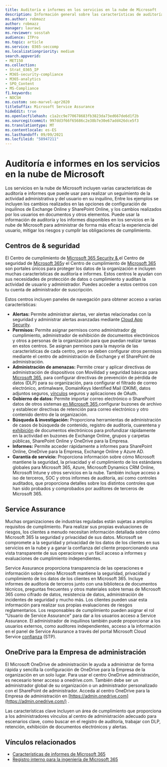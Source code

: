 ```yaml
---
title: Auditoría e informes en los servicios en la nube de Microsoft
description: Información general sobre las características de auditoría e informes de Office 365, Microsoft 365 y Service Assurance.
ms.author: robmazz
author: robmazz
manager: laurawi
ms.reviewer: sosstah
audience: ITPro
ms.topic: article
ms.service: O365-seccomp
ms.localizationpriority: medium
search.appverid:
- MET150
ms.collection:
- Strat_O365_IP
- M365-security-compliance
- M365-analytics
- SPO_Content
- MS-Compliance
f1.keywords:
- NOCSH
ms.custom: seo-marvel-apr2020
titleSuffix: Microsoft Service Assurance
hideEdit: true
ms.openlocfilehash: c1a2cc9e770678683fb3823da73ed667de6d1f2b
ms.sourcegitcommit: 997dd3f66f65686c2e38b7e30e67add426dce5f3
ms.translationtype: MT
ms.contentlocale: es-ES
ms.lasthandoff: 09/09/2021
ms.locfileid: "58947211"
---
```

# <a name="auditing-and-reporting-in-microsoft-cloud-services"></a>Auditoría e informes en los servicios en la nube de Microsoft

Los servicios en la nube de Microsoft incluyen varias características de auditoría e informes que puede usar para realizar un seguimiento de la actividad administrativa y del usuario en su inquilino, Entre los ejemplos se incluyen los cambios realizados en las opciones de configuración de inquilinos de Exchange Online y SharePoint Online, y los cambios realizados por los usuarios en documentos y otros elementos. Puede usar la información de auditoría y los informes disponibles en los servicios en la nube de Microsoft para administrar de forma más eficaz la experiencia del usuario, mitigar los riesgos y cumplir las obligaciones de cumplimiento.

## <a name="security--compliance-centers"></a>Centros de & seguridad

El Centro de cumplimiento de [Microsoft 365 Security &,](https://protection.office.com)el Centro de seguridad de [Microsoft 365](https://security.microsoft.com)y el Centro de cumplimiento de [Microsoft 365](https://compliance.microsoft.com) son portales únicos para proteger los datos de la organización e incluyen muchas características de auditoría e informes. Estos centros le ayudan con sus necesidades de protección de datos o cumplimiento y auditan la actividad de usuario y administrador. Puedes acceder a estos centros con tu cuenta de administrador de suscripción.

Estos centros incluyen paneles de navegación para obtener acceso a varias características:

- **Alertas:** Permite administrar alertas, ver alertas relacionadas con la seguridad y administrar alertas avanzadas mediante [Cloud App Security](/cloud-app-security/what-is-cloud-app-security).
- **Permisos:** Permite asignar permisos como administrador [de](/microsoft-365/security/office-365-security/grant-access-to-the-security-and-compliance-center) cumplimiento, administrador de exhibición de documentos electrónicos y otros a personas de la organización para que puedan realizar tareas en estos centros. Se asignan permisos para la mayoría de las características de cada centro, pero se deben configurar otros permisos mediante el centro de administración de Exchange y el SharePoint de administración.
- **Administración de amenazas:** Permite crear y aplicar directivas de administración de dispositivos con Movilidad y seguridad básicas para [Microsoft 365](https://support.microsoft.com/office/overview-of-basic-mobility-and-security-for-microsoft-365-faa7d8e5-645d-4d59-839c-c8d4c1869e4a), para configurar directivas de prevención de pérdida de datos (DLP) para su organización, para configurar el filtrado de correo electrónico, antimalware, DomainKeys Identified Mail (DKIM), datos adjuntos seguros, [vínculos](/microsoft-365/compliance/data-loss-prevention-policies) seguros y aplicaciones de OAuth.
- **Gobierno de datos:** Permite importar correo electrónico o SharePoint datos de otros sistemas [](https://support.office.com/article/Enable-archive-mailboxes-in-the-Office-365-Security-Compliance-Center-268a109e-7843-405b-bb3d-b9393b2342ce) [en Microsoft 365,](https://support.office.com/article/Import-PST-files-or-SharePoint-data-to-Office-365-ba688e0a-0fcb-4bd7-8e57-2b669564ea84)configurar [](/microsoft-365/compliance/retention-policies) buzones de archivo y establecer directivas de retención para correo electrónico y otro contenido dentro de la organización.
- **Búsqueda & investigación:** Proporciona [](https://support.office.com/article/Run-a-Content-Search-in-the-Office-365-Security-Compliance-Center-61852fd9-fe8a-4880-a339-cb19ed3bff4a)herramientas [](https://support.office.com/article/Search-the-audit-log-in-the-Office-365-Security-Compliance-Center-0d4d0f35-390b-4518-800e-0c7ec95e946c)de administración de casos de búsqueda de contenido, registro de auditoría, cuarentena y [exhibición](https://support.office.com/article/Manage-eDiscovery-cases-in-the-Office-365-Security-Compliance-Center-edea80d6-20a7-40fb-b8c4-5e8c8395f6da) de documentos electrónicos para profundizar rápidamente en la actividad en buzones de Exchange Online, grupos y carpetas públicas, SharePoint Online y OneDrive para la Empresa.
- **Informes:** Permite acceder rápidamente [](https://support.office.com/article/Reports-in-the-Office-365-Security-Compliance-Center-7acd33ce-1ec8-49fb-b625-43bac7b58c5a) a informes para SharePoint Online, OneDrive para la Empresa, Exchange Online y Azure AD.
- **Garantía de servicio:** Proporciona información sobre cómo Microsoft mantiene la seguridad, la privacidad y el cumplimiento de los estándares globales para Microsoft 365, Azure, Microsoft Dynamics CRM Online, Microsoft Intune y otros servicios en la nube. También incluye acceso a iso de terceros, SOC y otros informes de auditoría, así como controles auditados, que proporciona detalles sobre los distintos controles que han sido probados y comprobados por auditores de terceros de Microsoft 365.

## <a name="service-assurance"></a>Service Assurance

Muchas organizaciones de industrias reguladas están sujetas a amplios requisitos de cumplimiento. Para realizar sus propias evaluaciones de riesgos, los clientes a menudo necesitan información detallada sobre cómo Microsoft 365 la seguridad y privacidad de sus datos. Microsoft se compromete a la seguridad y privacidad de los datos de los clientes en sus servicios en la nube y a ganar la confianza del cliente proporcionando una vista transparente de sus operaciones y un fácil acceso a informes y evaluaciones de cumplimiento independientes.

Service Assurance proporciona transparencia de las operaciones e información sobre cómo Microsoft mantiene la seguridad, privacidad y cumplimiento de los datos de los clientes en Microsoft 365. Incluye informes de auditoría de terceros junto con una biblioteca de documentos técnicos, preguntas frecuentes y otros materiales sobre temas de Microsoft 365 como cifrado de datos, resistencia de datos, administración de incidentes de seguridad y mucho más. Los clientes pueden usar esta información para realizar sus propias evaluaciones de riesgos reglamentarios. Los responsables de cumplimiento pueden asignar el rol "Usuario de Service Assurance" para dar a los usuarios acceso a Service Assurance. El administrador de inquilinos también puede proporcionar a los usuarios externos, como auditores independientes, acceso a la información en el panel de Service Assurance a través del portal Microsoft Cloud Service [confianza](https://aka.ms/STP) (STP).

## <a name="onedrive-for-business-admin-center"></a>OneDrive para la Empresa de administración

El Microsoft OneDrive de administración le ayuda a administrar de forma rápida y sencilla la configuración de OneDrive para la Empresa de la organización en un solo lugar. Para usar el centro OneDrive administración, es necesario tener acceso a onedrive.com. También debe ser un administrador global de su organización o un administrador personalizado con el SharePoint de administrador. Acceda al centro OneDrive para la Empresa de administración en [https://admin.onedrive.com](https://admin.onedrive.com/) .

Las características clave incluyen un área de cumplimiento que proporciona a los administradores vínculos al centro de administración adecuado para escenarios clave, como buscar en el registro de auditoría, trabajar con DLP, retención, exhibición de documentos electrónicos y alertas.

## <a name="related-links"></a>Vínculos relacionados

- [Características de informes de Microsoft 365](assurance-reporting-features.md)
- [Registro interno para la ingeniería de Microsoft 365](assurance-internal-logging.md)
